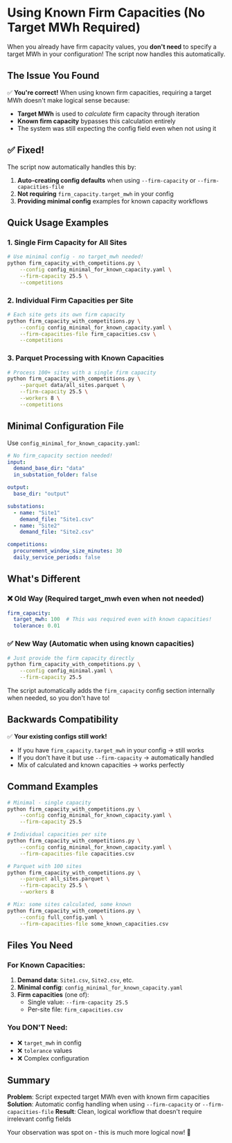 # Using Known Firm Capacities (No Target MWh Required)

When you already have firm capacity values, you **don't need** to specify a target MWh in your configuration! The script now handles this automatically.

## The Issue You Found

✅ **You're correct!** When using known firm capacities, requiring a target MWh doesn't make logical sense because:

- **Target MWh** is used to *calculate* firm capacity through iteration
- **Known firm capacity** bypasses this calculation entirely
- The system was still expecting the config field even when not using it

## ✅ Fixed!

The script now automatically handles this by:

1. **Auto-creating config defaults** when using `--firm-capacity` or `--firm-capacities-file`
2. **Not requiring** `firm_capacity.target_mwh` in your config
3. **Providing minimal config** examples for known capacity workflows

## Quick Usage Examples

### 1. Single Firm Capacity for All Sites

```bash
# Use minimal config - no target_mwh needed!
python firm_capacity_with_competitions.py \
    --config config_minimal_for_known_capacity.yaml \
    --firm-capacity 25.5 \
    --competitions
```

### 2. Individual Firm Capacities per Site

```bash
# Each site gets its own firm capacity
python firm_capacity_with_competitions.py \
    --config config_minimal_for_known_capacity.yaml \
    --firm-capacities-file firm_capacities.csv \
    --competitions
```

### 3. Parquet Processing with Known Capacities

```bash
# Process 100+ sites with a single firm capacity
python firm_capacity_with_competitions.py \
    --parquet data/all_sites.parquet \
    --firm-capacity 25.5 \
    --workers 8 \
    --competitions
```

## Minimal Configuration File

Use `config_minimal_for_known_capacity.yaml`:

```yaml
# No firm_capacity section needed!
input:
  demand_base_dir: "data"
  in_substation_folder: false

output:
  base_dir: "output"

substations:
  - name: "Site1"
    demand_file: "Site1.csv"
  - name: "Site2"
    demand_file: "Site2.csv"

competitions:
  procurement_window_size_minutes: 30
  daily_service_periods: false
```

## What's Different

### ❌ Old Way (Required target_mwh even when not needed)
```yaml
firm_capacity:
  target_mwh: 100  # This was required even with known capacities!
  tolerance: 0.01
```

### ✅ New Way (Automatic when using known capacities)
```bash
# Just provide the firm capacity directly
python firm_capacity_with_competitions.py \
    --config config_minimal.yaml \
    --firm-capacity 25.5
```

The script automatically adds the `firm_capacity` config section internally when needed, so you don't have to!

## Backwards Compatibility

✅ **Your existing configs still work!** 

- If you have `firm_capacity.target_mwh` in your config → still works
- If you don't have it but use `--firm-capacity` → automatically handled
- Mix of calculated and known capacities → works perfectly

## Command Examples

```bash
# Minimal - single capacity
python firm_capacity_with_competitions.py \
    --config config_minimal_for_known_capacity.yaml \
    --firm-capacity 25.5

# Individual capacities per site  
python firm_capacity_with_competitions.py \
    --config config_minimal_for_known_capacity.yaml \
    --firm-capacities-file capacities.csv

# Parquet with 100 sites
python firm_capacity_with_competitions.py \
    --parquet all_sites.parquet \
    --firm-capacity 25.5 \
    --workers 8

# Mix: some sites calculated, some known
python firm_capacity_with_competitions.py \
    --config full_config.yaml \
    --firm-capacities-file some_known_capacities.csv
```

## Files You Need

### For Known Capacities:
1. **Demand data**: `Site1.csv`, `Site2.csv`, etc.
2. **Minimal config**: `config_minimal_for_known_capacity.yaml`  
3. **Firm capacities** (one of):
   - Single value: `--firm-capacity 25.5`
   - Per-site file: `firm_capacities.csv`

### You DON'T Need:
- ❌ `target_mwh` in config  
- ❌ `tolerance` values
- ❌ Complex configuration

## Summary

**Problem**: Script expected target MWh even with known firm capacities
**Solution**: Automatic config handling when using `--firm-capacity` or `--firm-capacities-file`
**Result**: Clean, logical workflow that doesn't require irrelevant config fields

Your observation was spot on - this is much more logical now! 🎯 
